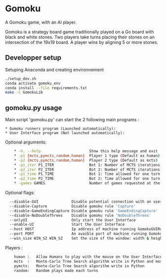 # Gomoku

A Gomoku game, with an AI player.

Gomoku is a strategy board game traditionally played on a Go board with black and white stones. Two players take turns placing their stones on an intersection of the 19x19 board. A player wins by aligning 5 or more stones.

## Developper setup

Setuping Anaconda and creating environnement

```bash
./setup_dev.sh
conda activate gomoku_env
conda install --file requirements.txt
make -C GomokuLib
```

## gomoku.py usage

Main script 'gomoku.py' can start the 2 following main programs :

    * Gomoku runners program (Launched automatically):
    * User Interface program (Not launched automatically):

Optional arguments:
```bash
    * -h, --help                      Show this help message and exit
    * -p1 {mcts,pymcts,random,human}  Player 1 type (Default as human)
    * -p2 {mcts,pymcts,random,human}  Player 2 type (Default as mcts)
    * -p1_iter P1_ITER                Bot 1: Number of MCTS iterations
    * -p2_iter P2_ITER                Bot 2: Number of MCTS iterations
    * -p1_time P1_TIME                Bot 1: Time allowed for one turn of Monte-Carlo, in milli-seconds
    * -p2_time P2_TIME                Bot 2: Time allowed for one turn of Monte-Carlo, in milli-seconds
    * -games GAMES                    Number of games requested at the Gomoku Runner
```

Optional flags:
```bash
  --disable-GUI               Disable potential connection with an user interface
  --disable-Capture           Disable gomoku rule 'Capture'
  --disable-GameEndingCapture Disable gomoku rule 'GameEndingCapture'
  --disable-NoDoubleThrees    Disable gomoku rule 'NoDoubleThrees'
  --onlyUI                    Only start the User Interface
  --enable-UI                 Start the User Interface
  --host HOST                 Ip address of machine running GomokuGUIRunner
  --port PORT                 An avaible port of machine running GomokuGUIRunner
  --win_size WIN_SZ WIN_SZ    Set the size of the window: width & height
```

Players :
```bash
    human :   Allow Humans to play with the mouse on the User Interface (Only work with an active UI)
    mcts  :   Monte-Carlo Tree Search algorithm write in Python and mostly compile in C thanks to Numba library
    pymcts:   Monte-Carlo Tree Search algorithm write in Python
    random:   Random plays made each turns
```